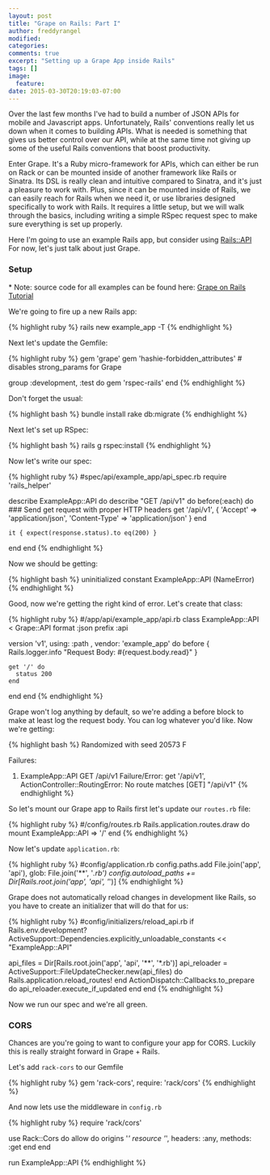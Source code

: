 ```yaml
---
layout: post
title: "Grape on Rails: Part I"
author: freddyrangel
modified:
categories:
comments: true
excerpt: "Setting up a Grape App inside Rails"
tags: []
image:
  feature:
date: 2015-03-30T20:19:03-07:00
---
```



<p>
  Over the last few months I've had to build a number of JSON APIs for mobile
  and Javascript apps. Unfortunately, Rails' conventions really let us down
  when it comes to building APIs. What is needed is something that gives us
  better control over our API, while at the same time not giving up some of the
  useful Rails conventions that boost productivity.
</p>

<p>
  Enter Grape. It's a Ruby micro-framework for APIs, which can either be
  run on Rack or can be mounted inside of another framework like Rails or Sinatra.
  Its DSL is really clean and intuitive compared to Sinatra, and it's just a
  pleasure to work with. Plus, since it can be mounted inside of Rails, we can
  easily reach for Rails when we need it, or use libraries designed specifically
  to work with Rails. It requires a little setup, but we will walk through the
  basics, including writing a simple RSpec request spec to make sure everything
  is set up properly.
</p>

<p>
  Here I'm going to use an example Rails app, but consider using
  <a href="https://github.com/rails-api/rails-api">Rails::API</a>
  For now, let's just talk about just Grape.
</p>

### Setup

<p>
* Note: source code for all examples can be found here: <a
  href="https://github.com/freddyrangel/grape-on-rails-tutorial">Grape on Rails
Tutorial</a>
</p>

<p>
  We're going to fire up a new Rails app:
</p>

{% highlight ruby %}
  rails new example_app -T
{% endhighlight %}

<p>
  Next let's update the Gemfile:
</p>

{% highlight ruby %}
gem 'grape'
gem 'hashie-forbidden_attributes' # disables strong_params for Grape

group :development, :test do
  gem 'rspec-rails'
end
{% endhighlight %}

<p>
  Don't forget the usual:
</p>

{% highlight bash %}
bundle install
rake db:migrate
{% endhighlight %}

<p>
  Next let's set up RSpec:
</p>

{% highlight bash %}
rails g rspec:install
{% endhighlight %}

<p>
  Now let's write our spec:
</p>

{% highlight ruby %}
#spec/api/example_app/api_spec.rb
require 'rails_helper'

describe ExampleApp::API do
  describe "GET /api/v1" do
    before(:each) do
      ### Send get request with proper HTTP headers
      get '/api/v1',
        { 'Accept' => 'application/json', 'Content-Type' => 'application/json' }
    end

    it { expect(response.status).to eq(200) }
  end
end
{% endhighlight %}
<p>
  Now we should be getting:
</p>

{% highlight bash %}
uninitialized constant ExampleApp::API (NameError)
{% endhighlight %}
<p>
  Good, now we're getting the right kind of error. Let's create that class:
</p>

{% highlight ruby %}
#/app/api/example_app/api.rb
class ExampleApp::API < Grape::API
  format :json
  prefix :api

  version 'v1', using: :path , vendor: 'example_app' do
    before { Rails.logger.info "Request Body: #{request.body.read}" }

    get '/' do
      status 200
    end
  end
end
{% endhighlight %}
<p>
  Grape won't log anything by default, so we're adding a before block to make at
  least log the request body. You can log whatever you'd like. Now we're getting:
</p>

{% highlight bash %}
Randomized with seed 20573
F

Failures:

  1) ExampleApp::API GET /api/v1
    Failure/Error: get '/api/v1',
    ActionController::RoutingError:
      No route matches [GET] "/api/v1"
{% endhighlight %}
<p>
  So let's mount our Grape app to Rails first let's update our <code>routes.rb</code>
file:
</p>

{% highlight ruby %}
#/config/routes.rb
Rails.application.routes.draw do
  mount ExampleApp::API => '/'
end
{% endhighlight %}
<p>
  Now let's update <code>application.rb</code>:
</p>

{% highlight ruby %}
#config/application.rb
config.paths.add File.join('app', 'api'), glob: File.join('**', '*.rb')
config.autoload_paths += Dir[Rails.root.join('app', 'api', '*')]
{% endhighlight %}
<p>
  Grape does not automatically reload changes in development like Rails, so you
  have to create an initializer that will do that for us:
</p>

{% highlight ruby %}
#config/initializers/reload_api.rb
if Rails.env.development?
  ActiveSupport::Dependencies.explicitly_unloadable_constants << "ExampleApp::API"

  api_files = Dir[Rails.root.join('app', 'api', '**', '*.rb')]
  api_reloader = ActiveSupport::FileUpdateChecker.new(api_files) do
    Rails.application.reload_routes!
  end
  ActionDispatch::Callbacks.to_prepare do
    api_reloader.execute_if_updated
  end
end
{% endhighlight %}
<p>
  Now we run our spec and we're all green.
</p>

### CORS
<p>
  Chances are you're going to want to configure your app for CORS. Luckily this is
  really straight forward in Grape + Rails.
</p>

<p>
  Let's add <code>rack-cors</code> to our Gemfile
</p>

{% highlight ruby %}
gem 'rack-cors', require: 'rack/cors'
{% endhighlight %}

<p>
  And now lets use the middleware in <code>config.rb</code>
</p>

{% highlight ruby %}
require 'rack/cors'

use Rack::Cors do
  allow do
    origins '*'
    resource '*', headers: :any, methods: :get
  end
end

run ExampleApp::API
{% endhighlight %}
